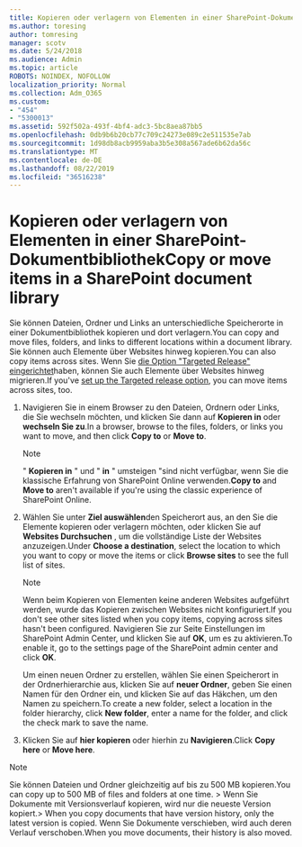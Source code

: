 ```yaml
---
title: Kopieren oder verlagern von Elementen in einer SharePoint-Dokumentbibliothek
ms.author: toresing
author: tomresing
manager: scotv
ms.date: 5/24/2018
ms.audience: Admin
ms.topic: article
ROBOTS: NOINDEX, NOFOLLOW
localization_priority: Normal
ms.collection: Adm_O365
ms.custom:
- "454"
- "5300013"
ms.assetid: 592f502a-493f-4bf4-adc3-5bc8aea87bb5
ms.openlocfilehash: 0db9b6b20cb77c709c24273e089c2e511535e7ab
ms.sourcegitcommit: 1d98db8acb9959aba3b5e308a567ade6b62da56c
ms.translationtype: MT
ms.contentlocale: de-DE
ms.lasthandoff: 08/22/2019
ms.locfileid: "36516238"
---
```

# <a name="copy-or-move-items-in-a-sharepoint-document-library"></a><span data-ttu-id="1ed50-102">Kopieren oder verlagern von Elementen in einer SharePoint-Dokumentbibliothek</span><span class="sxs-lookup"><span data-stu-id="1ed50-102">Copy or move items in a SharePoint document library</span></span>

<span data-ttu-id="1ed50-103">Sie können Dateien, Ordner und Links an unterschiedliche Speicherorte in einer Dokumentbibliothek kopieren und dort verlagern.</span><span class="sxs-lookup"><span data-stu-id="1ed50-103">You can copy and move files, folders, and links to different locations within a document library.</span></span> <span data-ttu-id="1ed50-104">Sie können auch Elemente über Websites hinweg kopieren.</span><span class="sxs-lookup"><span data-stu-id="1ed50-104">You can also copy items across sites.</span></span> <span data-ttu-id="1ed50-105">Wenn Sie [die Option "Targeted Release" eingerichtet](https://go.microsoft.com/fwlink/?linkid=622980)haben, können Sie auch Elemente über Websites hinweg migrieren.</span><span class="sxs-lookup"><span data-stu-id="1ed50-105">If you've [set up the Targeted release option](https://go.microsoft.com/fwlink/?linkid=622980), you can move items across sites, too.</span></span>
  
1. <span data-ttu-id="1ed50-106">Navigieren Sie in einem Browser zu den Dateien, Ordnern oder Links, die Sie wechseln möchten, und klicken Sie dann auf **Kopieren in** oder **wechseln Sie zu**.</span><span class="sxs-lookup"><span data-stu-id="1ed50-106">In a browser, browse to the files, folders, or links you want to move, and then click **Copy to** or **Move to**.</span></span>

    > [!NOTE]
    > <span data-ttu-id="1ed50-107">" **Kopieren in** " und " **in** " umsteigen "sind nicht verfügbar, wenn Sie die klassische Erfahrung von SharePoint Online verwenden.</span><span class="sxs-lookup"><span data-stu-id="1ed50-107">**Copy to** and **Move to** aren't available if you're using the classic experience of SharePoint Online.</span></span>
  
2. <span data-ttu-id="1ed50-108">Wählen Sie unter **Ziel auswählen**den Speicherort aus, an den Sie die Elemente kopieren oder verlagern möchten, oder klicken Sie auf **Websites Durchsuchen** , um die vollständige Liste der Websites anzuzeigen.</span><span class="sxs-lookup"><span data-stu-id="1ed50-108">Under **Choose a destination**, select the location to which you want to copy or move the items or click **Browse sites** to see the full list of sites.</span></span>

    > [!NOTE]
    > <span data-ttu-id="1ed50-109">Wenn beim Kopieren von Elementen keine anderen Websites aufgeführt werden, wurde das Kopieren zwischen Websites nicht konfiguriert.</span><span class="sxs-lookup"><span data-stu-id="1ed50-109">If you don't see other sites listed when you copy items, copying across sites hasn't been configured.</span></span> <span data-ttu-id="1ed50-110">Navigieren Sie zur Seite Einstellungen im SharePoint Admin Center, und klicken Sie auf **OK**, um es zu aktivieren.</span><span class="sxs-lookup"><span data-stu-id="1ed50-110">To enable it, go to the settings page of the SharePoint admin center and click **OK**.</span></span>
  
    <span data-ttu-id="1ed50-111">Um einen neuen Ordner zu erstellen, wählen Sie einen Speicherort in der Ordnerhierarchie aus, klicken Sie auf **neuer Ordner**, geben Sie einen Namen für den Ordner ein, und klicken Sie auf das Häkchen, um den Namen zu speichern.</span><span class="sxs-lookup"><span data-stu-id="1ed50-111">To create a new folder, select a location in the folder hierarchy, click **New folder**, enter a name for the folder, and click the check mark to save the name.</span></span>

3. <span data-ttu-id="1ed50-112">Klicken Sie auf **hier kopieren** oder hierhin zu **Navigieren**.</span><span class="sxs-lookup"><span data-stu-id="1ed50-112">Click **Copy here** or **Move here**.</span></span>

> [!NOTE]
> <span data-ttu-id="1ed50-113">Sie können Dateien und Ordner gleichzeitig auf bis zu 500 MB kopieren.</span><span class="sxs-lookup"><span data-stu-id="1ed50-113">You can copy up to 500 MB of files and folders at one time.</span></span> <span data-ttu-id="1ed50-114">> Wenn Sie Dokumente mit Versionsverlauf kopieren, wird nur die neueste Version kopiert.</span><span class="sxs-lookup"><span data-stu-id="1ed50-114">>  When you copy documents that have version history, only the latest version is copied.</span></span> <span data-ttu-id="1ed50-115">Wenn Sie Dokumente verschieben, wird auch deren Verlauf verschoben.</span><span class="sxs-lookup"><span data-stu-id="1ed50-115">When you move documents, their history is also moved.</span></span>
  